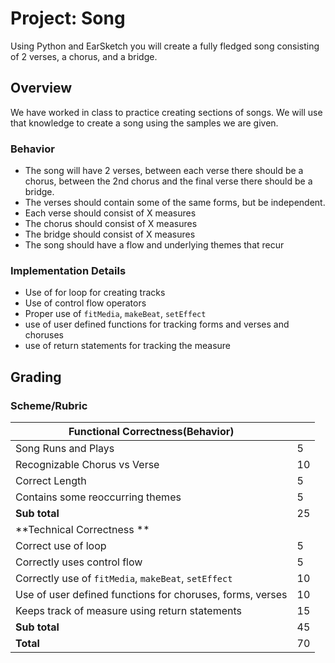 # Project: Song

Using Python and EarSketch you will create a fully fledged song consisting of 2 verses, a chorus, and a bridge. 

## Overview
We have worked in class to practice creating sections of songs. We will use that knowledge to create a song using the samples we are given. 

### Behavior
* The song will have 2 verses, between each verse there should be a chorus, between the 2nd chorus and the final verse there should be a bridge. 
* The verses should contain some of the same forms, but be independent. 
* Each verse should consist of X measures
* The chorus should consist of X measures
* The bridge should consist of X measures
* The song should have a flow and underlying themes that recur

### Implementation Details
* Use of for loop for creating tracks
* Use of control flow operators
* Proper use of `fitMedia`, `makeBeat`, `setEffect`
* use of user defined functions for tracking forms and verses and choruses
* use of return statements for tracking the measure



## Grading 
### Scheme/Rubric
| Functional Correctness(Behavior)                                |     |
| --------------------------------------------------------------- |-----|
| Song Runs and Plays | 5   |
| Recognizable Chorus vs Verse | 10|
| Correct Length | 5   |
| Contains some reoccurring themes| 5  |
| **Sub total**                                                   | 25  |
| **Technical Correctness   **                                    |     |
| Correct use of loop                                        | 5  |
| Correctly uses control flow         | 5  |
| Correctly use of `fitMedia`, `makeBeat`, `setEffect`                                  | 10  |
| Use of user defined functions for choruses, forms, verses      | 10  |
| Keeps track of measure using return statements | 15  |
| **Sub total**                                                   | 45  |
| **Total**                                                       | 70 |